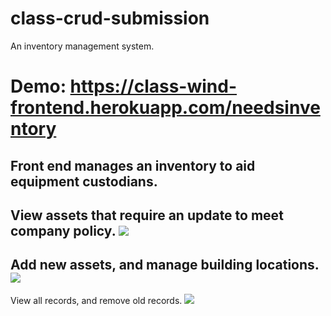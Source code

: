 # class-crud-submission
An inventory management system.

Demo: https://class-wind-frontend.herokuapp.com/needsinventory
=============
Front end manages an inventory to aid equipment custodians.
-------------
View assets that require an update to meet company policy.
![](https://i.gyazo.com/782c2822bb1f3d4d397af0a231eca14d.png)
-------------
Add new assets, and manage building locations.
![](https://i.gyazo.com/3a7f76dacdcb6e781f59ba5ba6dad924.png)
-------------
View all records, and remove old records.
![](https://i.gyazo.com/a6aa2ee4f88f58e0c8f6dc4a1ba0a544.png)
